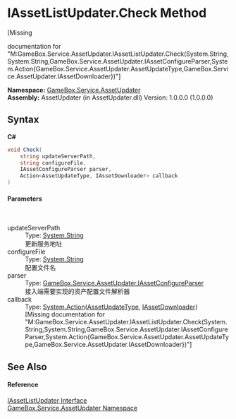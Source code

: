 # IAssetListUpdater.Check Method 
 

\[Missing <summary> documentation for "M:GameBox.Service.AssetUpdater.IAssetListUpdater.Check(System.String,System.String,GameBox.Service.AssetUpdater.IAssetConfigureParser,System.Action{GameBox.Service.AssetUpdater.AssetUpdateType,GameBox.Service.AssetUpdater.IAssetDownloader})"\]

**Namespace:**&nbsp;<a href="45b2d3e6-eefd-ba09-ac09-d0f384ac18e9">GameBox.Service.AssetUpdater</a><br />**Assembly:**&nbsp;AssetUpdater (in AssetUpdater.dll) Version: 1.0.0.0 (1.0.0.0)

## Syntax

**C#**<br />
``` C#
void Check(
	string updateServerPath,
	string configureFile,
	IAssetConfigureParser parser,
	Action<AssetUpdateType, IAssetDownloader> callback
)
```


#### Parameters
&nbsp;<dl><dt>updateServerPath</dt><dd>Type: <a href="http://msdn2.microsoft.com/zh-cn/library/s1wwdcbf" target="_blank">System.String</a><br />更新服务地址</dd><dt>configureFile</dt><dd>Type: <a href="http://msdn2.microsoft.com/zh-cn/library/s1wwdcbf" target="_blank">System.String</a><br />配置文件名</dd><dt>parser</dt><dd>Type: <a href="1fb179d3-a596-ab9a-8441-8b2a87f6c703">GameBox.Service.AssetUpdater.IAssetConfigureParser</a><br />接入端需要实现的资产配置文件解析器</dd><dt>callback</dt><dd>Type: <a href="http://msdn2.microsoft.com/zh-cn/library/bb549311" target="_blank">System.Action</a>(<a href="7762d425-a666-236d-3212-04b839f82376">AssetUpdateType</a>, <a href="3217c4f5-c44f-34de-f9e1-dc5835ae086a">IAssetDownloader</a>)<br />\[Missing <param name="callback"/> documentation for "M:GameBox.Service.AssetUpdater.IAssetListUpdater.Check(System.String,System.String,GameBox.Service.AssetUpdater.IAssetConfigureParser,System.Action{GameBox.Service.AssetUpdater.AssetUpdateType,GameBox.Service.AssetUpdater.IAssetDownloader})"\]</dd></dl>

## See Also


#### Reference
<a href="d5061d05-906d-ef4d-3d2c-0f2af00933fe">IAssetListUpdater Interface</a><br /><a href="45b2d3e6-eefd-ba09-ac09-d0f384ac18e9">GameBox.Service.AssetUpdater Namespace</a><br />